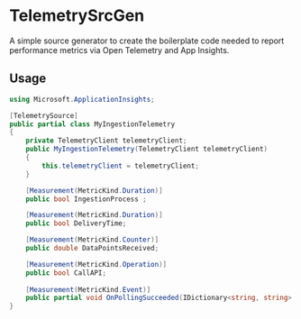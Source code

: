 ﻿# TelemetrySrcGen

A simple source generator to create the boilerplate code needed to report performance metrics via Open Telemetry and App Insights.

## Usage

```csharp
using Microsoft.ApplicationInsights;

[TelemetrySource]
public partial class MyIngestionTelemetry
{
    private TelemetryClient telemetryClient;
    public MyIngestionTelemetry(TelemetryClient telemetryClient)
    {
        this.telemetryClient = telemetryClient;
    }

    [Measurement(MetricKind.Duration)]
    public bool IngestionProcess ;

    [Measurement(MetricKind.Duration)]
    public bool DeliveryTime;

    [Measurement(MetricKind.Counter)]
    public double DataPointsReceived;

    [Measurement(MetricKind.Operation)]
    public bool CallAPI;
    
    [Measurement(MetricKind.Event)]
    public partial void OnPollingSucceeded(IDictionary<string, string> properties = null, IDictionary<string, double> metrics = null); 
}
```
